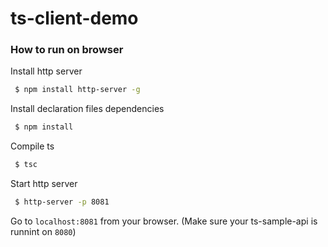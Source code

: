 # ts-client-demo


### How to run on browser

Install http server

```bash
 $ npm install http-server -g
```

Install declaration files dependencies

```bash
 $ npm install
```

Compile ts

```bash
 $ tsc
```

Start http server

```bash
 $ http-server -p 8081
```

Go to `localhost:8081` from your browser. (Make sure your ts-sample-api is runnint on `8080`)

